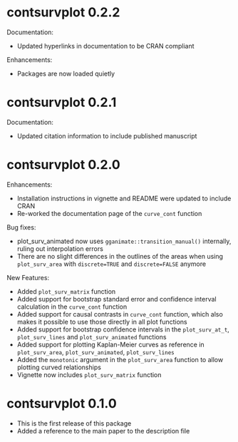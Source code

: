 
# contsurvplot 0.2.2

Documentation:

* Updated hyperlinks in documentation to be CRAN compliant

Enhancements:

* Packages are now loaded quietly

# contsurvplot 0.2.1

Documentation:

* Updated citation information to include published manuscript

# contsurvplot 0.2.0

Enhancements:

* Installation instructions in vignette and README were updated to include CRAN
* Re-worked the documentation page of the `curve_cont` function 

Bug fixes:

* plot_surv_animated now uses `gganimate::transition_manual()` internally, ruling out interpolation errors
* There are no slight differences in the outlines of the areas when using `plot_surv_area` with `discrete=TRUE` and `discrete=FALSE` anymore

New Features:

* Added `plot_surv_matrix` function
* Added support for bootstrap standard error and confidence interval calculation in the `curve_cont` function
* Added support for causal contrasts in `curve_cont` function, which also makes it possible to use those directly in all plot functions
* Added support for bootstrap confidence intervals in the `plot_surv_at_t`, `plot_surv_lines` and `plot_surv_animated` functions
* Added support for plotting Kaplan-Meier curves as reference in `plot_surv_area`, `plot_surv_animated`, `plot_surv_lines`
* Added the `monotonic` argument in the `plot_surv_area` function to allow plotting curved relationships
* Vignette now includes `plot_surv_matrix` function

# contsurvplot 0.1.0

* This is the first release of this package
* Added a reference to the main paper to the description file
